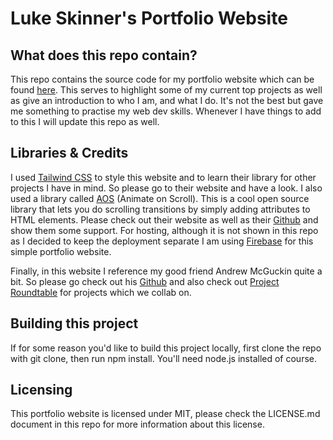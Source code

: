 # Luke Skinner's Portfolio Website

## What does this repo contain?
This repo contains the source code for my portfolio website which can be found [here](https://portfolio.ljskinner.com). This serves to highlight some of my current top projects as well as give an introduction to who I am, and what I do. It's not the best but gave me something to practise my web dev skills. Whenever I have things to add to this I will update this repo as well.

## Libraries & Credits
I used [Tailwind CSS](https://tailwindcss.com/) to style this website and to learn their library for other projects I have in mind. So please go to their website and have a look. I also used a library called [AOS](https://michalsnik.github.io/aos/) (Animate on Scroll). This is a cool open source library that lets you do scrolling transitions by simply adding attributes to HTML elements. Please check out their website as well as their [Github](https://github.com/michalsnik/aos)  and show them some support. For hosting, although it is not shown in this repo as I decided to keep the deployment separate I am using [Firebase](https://firebase.google.com/) for this simple portfolio website.

Finally, in this website I reference my good friend Andrew McGuckin quite a bit. So please go check out his [Github](https://github.com/AndrewMcGuckin) and also check out [Project Roundtable](https://github.com/Project-Roundtable) for projects which we collab on.

## Building this project
If for some reason you'd like to build this project locally, first clone the repo with git clone, then run npm install. You'll need node.js installed of course.

## Licensing
This portfolio website is licensed under MIT, please check the LICENSE.md document in this repo for more information about this license. 

